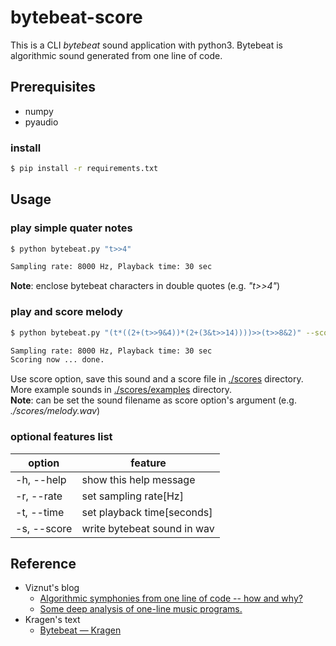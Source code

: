 # bytebeat-score
This is a CLI *bytebeat* sound application with python3. Bytebeat is algorithmic sound generated from one line of code.

## Prerequisites
- numpy
- pyaudio

### install
~~~bash
$ pip install -r requirements.txt
~~~

## Usage
### play simple quater notes
~~~bash
$ python bytebeat.py "t>>4"

Sampling rate: 8000 Hz, Playback time: 30 sec
~~~
**Note**: enclose bytebeat characters in double quotes (e.g. *"t>>4"*)

### play and score melody
~~~bash
$ python bytebeat.py "(t*((2+(t>>9&4))*(2+(3&t>>14))))>>(t>>8&2)" --score

Sampling rate: 8000 Hz, Playback time: 30 sec
Scoring now ... done.
~~~
Use score option, save this sound and a score file in [./scores](./scores) directory. More example sounds in [./scores/examples](./scores/examples) directory.  
**Note**: can be set the sound filename as score option's argument (e.g. *./scores/melody.wav*)

### optional features list
| option | feature |
| --- | --- |
| -h, --help | show this help message
| -r, --rate | set sampling rate[Hz]
| -t, --time | set playback time[seconds]
| -s, --score | write bytebeat sound in wav

## Reference
- Viznut's blog
  - [Algorithmic symphonies from one line of code -- how and why?](http://countercomplex.blogspot.com/2011/10/some-deep-analysis-of-one-line-music.html)
  - [Some deep analysis of one-line music programs.](http://countercomplex.blogspot.com/2011/10/some-deep-analysis-of-one-line-music.html)
- Kragen's text
  - [Bytebeat — Kragen](http://canonical.org/~kragen/bytebeat/)
